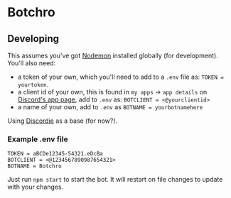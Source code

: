 # Botchro


## Developing
This assumes you've got [Nodemon](https://github.com/remy/nodemon/) installed globally (for development).  
You'll also need:
  - a token of your own, which you'll need to add to a `.env` file as: `TOKEN = yourtoken`.
  - a client id of your own, this is found in `my apps` -> `app details` on [Discord's app page](https://discordapp.com/developers/applications/me), add to `.env` as: `BOTCLIENT = <@yourclientid>`
  - a name of your own, add to `.env` as `BOTNAME = yourbotnamehere`

Using [Discordie](http://qeled.github.io/discordie/) as a base (for now?).

### Example .env file
```
TOKEN = aBCDe12345-54321.eDcBa
BOTCLIENT = <@1234567890987654321>
BOTNAME = Botchro
```

Just run `npm start` to start the bot. It will restart on file changes to update with your changes.
